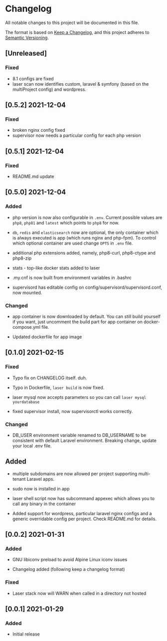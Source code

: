 # Changelog
All notable changes to this project will be documented in this file.

The format is based on [Keep a Changelog](https://keepachangelog.com/en/1.0.0/),
and this project adheres to [Semantic Versioning](https://semver.org/spec/v2.0.0.html).

## [Unreleased]

### Fixed
- 8.1 configs are fixed
- laser scan now identifies custom, laravel & symfony (based on the multiProject config) and wordpress.

## [0.5.2] 2021-12-04
### Fixed
- broken nginx config fixed
- supervisor now needs a particular config for each php version

## [0.5.1] 2021-12-04
### Fixed
- README.md update

## [0.5.0] 2021-12-04
### Added
- php version is now also configurable in `.env`. Current possible values are `php8`, `php81` and `latest` which points to `php8` for now.

- `db`, `redis` and `elasticsearch` now are optional, the only container which is always executed is app (which runs nginx and php-fpm). To control which optional container are used change `OPTS` in `.env` file.

- additional php extensions added, namely, php8-curl, php8-ctype and php8-zip

- stats - top-like docker stats added to laser

- .my.cnf is now built from environment variables in .bashrc

- supervisord has editable config on config/supervisord/supervisord.conf, 
  now mounted.

### Changed
- app container is now downloaded by default. You can still build yourself if 
  you want, just uncomment the build part for app container on 
  docker-compose.yml file.

- Updated dockerfile for app image

## [0.1.0] 2021-02-15
### Fixed
- Typo fix on CHANGELOG itself. duh.

- Typo in Dockerfile, `laser build` is now fixed.

- laser mysql now accepts parameters so you can call `laser mysql yourdatabase`

- fixed supervisor install, now supervisorctl works correctly.

### Changed
- DB_USER environment variable renamed to DB_USERNAME to be consistent with
  default Laravel environment. Breaking change, update your local .env file.

## Added
- multiple subdomains are now allowed per project supporting multi-tenant
  Laravel apps.

- sudo now is installed in app

- laser shell script now has subcommand appexec which allows you to call any
  binary in the container

- Added support for wordpress, particular laravel nginx configs and a generic
  overridable config per project. Check README.md for details.

## [0.0.2] 2021-01-31
### Added
- GNU libiconv preload to avoid Alpine Linux iconv issues

- Changelog added (following keep a changelog format)

### Fixed
- Laser stack now will WARN when called in a directory not hosted

## [0.0.1] 2021-01-29
### Added
- Initial release
